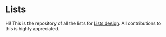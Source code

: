 # Lists

Hi! This is the repository of all the lists for [Lists.design](https://lists.design/). All contributions to this is highly appreciated. 
